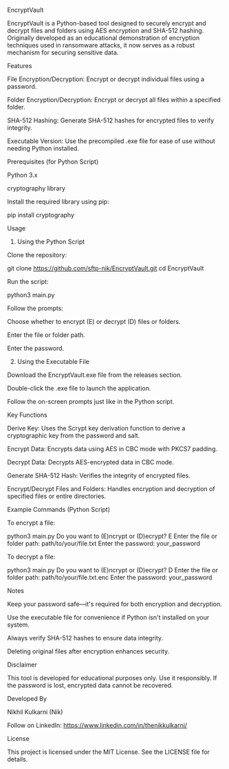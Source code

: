 

EncryptVault

EncryptVault is a Python-based tool designed to securely encrypt and decrypt files and folders using AES encryption and SHA-512 hashing. Originally developed as an educational demonstration of encryption techniques used in ransomware attacks, it now serves as a robust mechanism for securing sensitive data.

Features

File Encryption/Decryption: Encrypt or decrypt individual files using a password.

Folder Encryption/Decryption: Encrypt or decrypt all files within a specified folder.

SHA-512 Hashing: Generate SHA-512 hashes for encrypted files to verify integrity.

Executable Version: Use the precompiled .exe file for ease of use without needing Python installed.

Prerequisites (for Python Script)

Python 3.x

cryptography library

Install the required library using pip:

pip install cryptography

Usage

1. Using the Python Script

Clone the repository:

git clone https://github.com/sftp-nik/EncryptVault.git
cd EncryptVault

Run the script:

python3 main.py

Follow the prompts:

Choose whether to encrypt (E) or decrypt (D) files or folders.

Enter the file or folder path.

Enter the password.

2. Using the Executable File

Download the EncryptVault.exe file from the releases section.

Double-click the .exe file to launch the application.

Follow the on-screen prompts just like in the Python script.

Key Functions

Derive Key: Uses the Scrypt key derivation function to derive a cryptographic key from the password and salt.

Encrypt Data: Encrypts data using AES in CBC mode with PKCS7 padding.

Decrypt Data: Decrypts AES-encrypted data in CBC mode.

Generate SHA-512 Hash: Verifies the integrity of encrypted files.

Encrypt/Decrypt Files and Folders: Handles encryption and decryption of specified files or entire directories.

Example Commands (Python Script)

To encrypt a file:

python3 main.py
Do you want to (E)ncrypt or (D)ecrypt? E
Enter the file or folder path: path/to/your/file.txt
Enter the password: your_password

To decrypt a file:

python3 main.py
Do you want to (E)ncrypt or (D)ecrypt? D
Enter the file or folder path: path/to/your/file.txt.enc
Enter the password: your_password

Notes

Keep your password safe—it's required for both encryption and decryption.

Use the executable file for convenience if Python isn't installed on your system.

Always verify SHA-512 hashes to ensure data integrity.

Deleting original files after encryption enhances security.

Disclaimer

This tool is developed for educational purposes only. Use it responsibly. If the password is lost, encrypted data cannot be recovered.

Developed By

Nikhil Kulkarni (Nik)

Follow on LinkedIn: https://www.linkedin.com/in/thenikkulkarni/

License

This project is licensed under the MIT License. See the LICENSE file for details.
